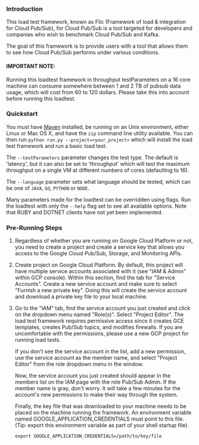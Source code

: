 ### Introduction

This load test framework, known as Flic (Framework of load & integration for
Cloud Pub/Sub), for Cloud Pub/Sub is a tool targeted for developers and
companies who wish to benchmark Cloud Pub/Sub and Kafka.

The goal of this framework is to provide users with a tool that allows them to see how Cloud Pub/Sub
performs under various conditions.

#### IMPORTANT NOTE:

Running this loadtest framework in throughput testParameters on a 16 core machine can consume somewhere between 1 and 2 TB of
pubsub data usage, which will cost from 60 to 120 dollars.  Please take this into account before running this loadtest.

### Quickstart

You must have [Maven](https://maven.apache.org/) installed, be running on an Unix environment, either Linux or Mac OS X,
and have the `zip` command line utility available.
You can then run `python run.py --project=<your_project>` which will install the load test framework and run a basic
load test.

The `--testParameters` parameter changes the test type. The default is 'latency', but it can also be set to 'throughput' which
will test the maximum throughput on a single VM at different numbers of cores (defaulting to 16).

The `--language` parameter sets what language should be tested, which can be one of `JAVA`, `GO`, `PYTHON` or `NODE`.

Many parameters made for the loadtest can be overridden using flags.  Run the loadtest with only the `--help` flag set
to see all available options.  Note that RUBY and DOTNET clients have not yet been implemented.

### Pre-Running Steps

1.  Regardless of whether you are running on Google Cloud Platform or not, you
    need to create a project and create a service key that allows you access to
    the Google Cloud Pub/Sub, Storage, and Monitoring APIs.

2.  Create project on Google Cloud Platform. By default, this project will have
    multiple service accounts associated with it (see "IAM & Admin" within GCP
    console). Within this section, find the tab for "Service Accounts". Create a
    new service account and make sure to select "Furnish a new private key".
    Doing this will create the service account and download a private key file
    to your local machine.

3.  Go to the "IAM" tab, find the service account you just created and click on
    the dropdown menu named "Role(s)". Select "Project Editor". The load test
    framework requires permissive access since it creates GCE templates,
    creates Pub/Sub topics, and modifies firewalls. If you are uncomfortable
    with the permissions, please use a new GCP project for running load tests.

    If you don't see the service account in the list, add a new permission, use
    the service account as the member name, and select "Project Editor" from the
    role dropdown menu in the window.

    Now, the service account you just created should appear in the members list
    on the IAM page with the role Pub/Sub Admin. If the member name is gray,
    don't worry. It will take a few minutes for the account's new permissions to
    make their way through the system.

    Finally, the key file that was downloaded to your machine
    needs to be placed on the machine running the framework. An environment
    variable named GOOGLE_APPLICATION_CREDENTIALS must point to this file. (Tip:
    export this environment variable as part of your shell startup file).

    `export GOOGLE_APPLICATION_CREDENTIALS=/path/to/key/file`
